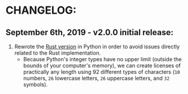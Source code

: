 # CHANGELOG:

## September 6th, 2019 - v2.0.0 initial release:
1. Rewrote the [Rust version](https://github.com/JosephTLyons/andromeda_rust) in
   Python in order to avoid issues directly related to the Rust implementation.
    - Because Python's integer types have no upper limit (outside the bounds of
      your computer's memory), we can create licenses of practically any length
      using 92 different types of characters (`10` numbers, `26` lowercase
      letters, `26` uppercase letters, and `32` symbols).

